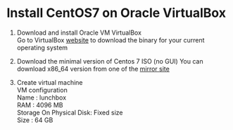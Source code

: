 # Install CentOS7 on Oracle VirtualBox

1. Download and install Oracle VM VirtualBox <br>
Go to VirtualBox [website](https://www.virtualbox.org) to download the binary for your current operating system

2. Download the minimal version of Centos 7 ISO (no GUI)
You can download x86_64 version from one of the [mirror site](http://isoredirect.centos.org/centos/7/isos/x86_64)

3. Create virtual machine <br>
VM configuration <br>
Name    : lunchbox <br>
RAM     : 4096 MB <br>
Storage On Physical Disk: Fixed size <br>
Size    : 64 GB 
